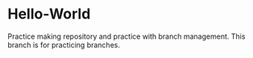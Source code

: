 # Hello-World
Practice making repository and practice with branch management.
This branch is for practicing branches.
